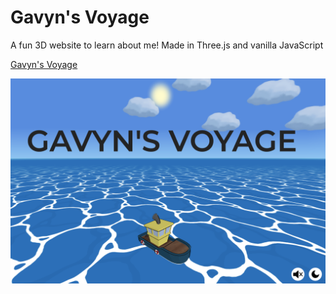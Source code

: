 # Gavyn's Voyage

A fun 3D website to learn about me! Made in Three.js and vanilla JavaScript

[Gavyn's Voyage](https://gavyns-voyage.vercel.app/)

![site screenshot](/landing.png)
